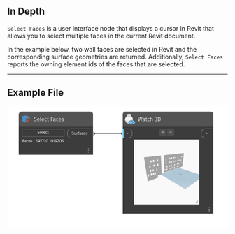 ## In Depth
`Select Faces` is a user interface node that displays a cursor in Revit that allows you to select multiple faces in the current Revit document.

In the example below, two wall faces are selected in Revit and the corresponding surface geometries are returned. Additionally, `Select Faces` reports the owning element ids of the faces that are selected. 
___
## Example File

![Select Faces](./Dynamo.Nodes.SelectFaces_img.jpg)
